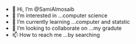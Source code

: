 - 👋 Hi, I’m @SamiAlmosaib
- 👀 I’m interested in ...computer science 
- 🌱 I’m currently learning ...computer and statstic
- 💞️ I’m looking to collaborate on ...my gradute
- 📫 How to reach me ...by  searching
<!---
SamiAlmosaib/SamiAlmosaib is a ✨ special ✨ repository because its `README.md` (this file) appears on your GitHub profile.
You can click the Preview link to take a look at your changes.
--->
